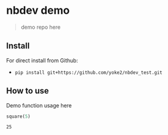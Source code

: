 # nbdev demo
> demo repo here


## Install

For direct install from Github:
- `pip install git+https://github.com/yoke2/nbdev_test.git`

## How to use

Demo function usage here

```python
square(5)
```




    25


